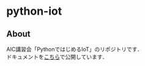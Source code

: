# python-iot
## About
AIC講習会「PythonではじめるIoT」のリポジトリです．  
ドキュメントを[こちら](https://keio-aiconsortium.github.io/python-iot/)で公開しています．